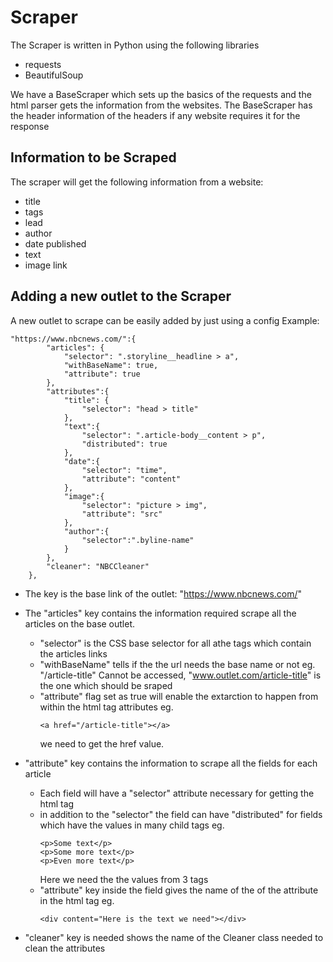 # Scraper 

The Scraper is written in Python using the following libraries
- requests
- BeautifulSoup

We have a BaseScraper which sets up the basics of the requests and the html parser gets the information from the websites. 
The BaseScraper has the header information of the headers if any website requires it for the response 

## Information to be Scraped
The scraper will get the following information from a website:
- title
- tags
- lead
- author
- date published
- text
- image link


## Adding a new outlet to the Scraper
A new outlet to scrape can be easily added by just using a config
Example: 
```
"https://www.nbcnews.com/":{
        "articles": {
            "selector": ".storyline__headline > a",
            "withBaseName": true,
            "attribute": true
        },
        "attributes":{
            "title": {
                "selector": "head > title"
            },
            "text":{
                "selector": ".article-body__content > p",
                "distributed": true
            },
            "date":{
                "selector": "time",
                "attribute": "content"
            },
            "image":{
                "selector": "picture > img",
                "attribute": "src"
            },
            "author":{
                "selector":".byline-name"
            }
        },
        "cleaner": "NBCCleaner"
    },
```

- The key is the base link of the outlet: "https://www.nbcnews.com/"
- The "articles" key contains the information required scrape all the articles on the base outlet.
    - "selector" is the CSS base selector for all athe tags which contain the articles links
    - "withBaseName" tells if the the url needs the base name or not
    eg.
        "/article-title" Cannot be accessed, 
        "www.outlet.com/article-title" is the one which should be sraped
    - "attribute" flag set as true will enable the extarction to happen from within the html tag attributes
    eg.
        ```
        <a href="/article-title"></a>
        ```
        we need to get the href value.

- "attribute" key contains the information to scrape all the fields for each article
    - Each field will have a "selector" attribute necessary for getting the html tag
    - in addition to the "selector" the field can have "distributed" for fields which have the values in many child tags
    eg.
        ```
        <p>Some text</p>
        <p>Some more text</p>
        <p>Even more text</p>
        ```
        Here we need the the values from 3 tags
    - "attribute" key inside the field gives the name of the of the attribute in the html tag
    eg.
        ```
        <div content="Here is the text we need"></div>
        ```
- "cleaner" key is needed shows the name of the Cleaner class needed to clean the attributes